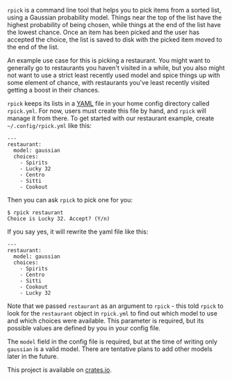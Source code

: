 ```rpick``` is a command line tool that helps you to pick items from a sorted list, using a Gaussian
probability model. Things near the top of the list have the highest probability of being chosen,
while things at the end of the list have the lowest chance. Once an item has been picked and the
user has accepted the choice, the list is saved to disk with the picked item moved to the end of
the list.

An example use case for this is picking a restaurant. You might want to generally go to restaurants
you haven't visited in a while, but you also might not want to use a strict least recently used
model and spice things up with some element of chance, with restaurants you've least recently
visited getting a boost in their chances.

```rpick``` keeps its lists in a [YAML](https://yaml.org/) file in your home config directory called
```rpick.yml```. For now, users must create this file by hand, and ```rpick``` will manage it from
there. To get started with our restaurant example, create ```~/.config/rpick.yml``` like this:

```
---
restaurant:
  model: gaussian
  choices:
    - Spirits
    - Lucky 32
    - Centro
    - Sitti
    - Cookout
```

Then you can ask ```rpick``` to pick one for you:

```
$ rpick restaurant
Choice is Lucky 32. Accept? (Y/n)
```

If you say yes, it will rewrite the yaml file like this:

```
---
restaurant:
  model: gaussian
  choices:
    - Spirits
    - Centro
    - Sitti
    - Cookout
    - Lucky 32
```

Note that we passed ```restaurant``` as an argument to ```rpick``` - this told ```rpick``` to look
for the ```restaurant``` object in ```rpick.yml``` to find out which model to use and which choices
were available. This parameter is required, but its possible values are defined by you in your
config file.

The ```model``` field in the config file is required, but at the time of writing only ```gaussian```
is a valid model. There are tentative plans to add other models later in the future.

This project is available on [crates.io](https://crates.io/crates/rpick).
